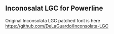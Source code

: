 ## Inconosalat LGC for Powerline

Original Inconsolata LGC patched font is here https://github.com/DeLaGuardo/Inconsolata-LGC
